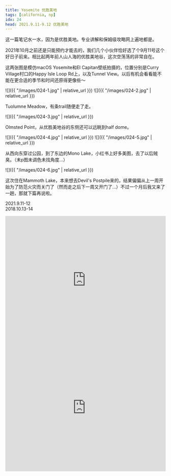 ```yaml
---
title: Yosemite 优胜美地
tags: [california, np]
idx: 24
head: 2021.9.11-9.12 优胜美地
---
```


这一篇笔记水一水，因为是优胜美地。专业讲解和保姆级攻略网上遍地都是。

2021年10月之前还是只能预约才能去的，我们几个小伙伴恰好选了个9月11号这个好日子前来。相比起两年前人山人海的优胜美地谷，这次空荡荡的非常自在。

这两张图是模仿macOS Yosemite和El Capitan壁纸拍摄的，位置分别是Curry Village村口的Happy Isle Loop Rd上，以及Tunnel View。以后有机会看看能不能在更合适的季节和时间还原得更像些～

![]({{ "/images/024-1.jpg" | relative_url }})
![]({{ "/images/024-2.jpg" | relative_url }})

Tuolumne Meadow，有条trail随便走了走。

![]({{ "/images/024-3.jpg" | relative_url }})

Olmsted Point，从优胜美地谷的东侧还可以远眺到half dome。

![]({{ "/images/024-4.jpg" | relative_url }})
![]({{ "/images/024-5.jpg" | relative_url }})

从西向东穿过公园，到了东边的Mono Lake，小红书上好多美图，去了以后贼臭。（未p图未调色未找角度…）

![]({{ "/images/024-6.jpg" | relative_url }})

这次住在Mammoth Lake，本来想去Devil's Postpile来的，结果偏偏从上一周开始为了防范火灾而关门了（然而走之后下一周又开门了…）不过一个月后我又来了一趟，那就下篇再说啦。

2021.9.11-12<br>
2018.10.13-14

<iframe src="https://www.google.com/maps/embed?pb=!1m18!1m12!1m3!1d403237.0378294015!2d-119.83130484574943!3d37.85351939003636!2m3!1f0!2f0!3f0!3m2!1i1024!2i768!4f13.1!3m3!1m2!1s0x8096f09df58aecc5%3A0x2d249c2ced8003fe!2sYosemite%20National%20Park!5e0!3m2!1sen!2sus!4v1652151200863!5m2!1sen!2sus" width="100%" height="400" style="border:0;" allowfullscreen="" loading="lazy" referrerpolicy="no-referrer-when-downgrade"></iframe>

<iframe src="https://www.google.com/maps/embed?pb=!1m14!1m8!1m3!1d402511.6907291251!2d-119.1690099!3d37.9859363!3m2!1i1024!2i768!4f13.1!3m3!1m2!1s0x809648435f30b0bd%3A0x121a56f42738210c!2sMono%20Lake!5e0!3m2!1sen!2sus!4v1652160510843!5m2!1sen!2sus" width="100%" height="400" style="border:0;" allowfullscreen="" loading="lazy" referrerpolicy="no-referrer-when-downgrade"></iframe>